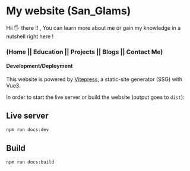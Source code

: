 # My website (San_Glams)

 
Hii 🖐️ there !!  , You can learn more about me or gain my knowledge in a nutshell right here !
### (Home || Education || Projects || Blogs || Contact Me) 

#### Development/Deployment

This website is powered by [Vitepress](https://vitepress.vuejs.org), a static-site generator (SSG) with Vue3.

In order to start the live server or build the website (output goes to `dist`):

## Live server
```bash
npm run docs:dev
```
## Build
```sh
npm run docs:build
```
